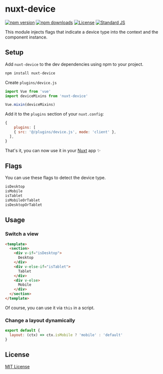 # nuxt-device

[![npm version][npm-version-src]][npm-version-href]
[![npm downloads][npm-downloads-src]][npm-downloads-href]
[![License][license-src]][license-href]
[![Standard JS][standard-js-src]][standard-js-href]

This module injects flags that indicate a device type into the context and the component instance.

## Setup

Add `nuxt-device` to the dev dependencies using npm to your project.

```bash
npm install nuxt-device
```

Create `plugins/device.js` 

```js
import Vue from 'vue'
import deviceMixins from 'nuxt-device'

Vue.mixin(deviceMixins)
```

Add it to the `plugins` section of your `nuxt.config`:

```js
{
    plugins: [
    { src: '@/plugins/device.js', mode: 'client' },
  ],
}
```

That's it, you can now use it in your [Nuxt](https://nuxtjs.org) app ✨

## Flags

You can use these flags to detect the device type.

```js
isDesktop
isMobile
isTablet
isMobileOrTablet
isDesktopOrTablet
```

## Usage

### Switch a view

```html
<template>
  <section>
    <div v-if="isDesktop">
      Desktop
    </div>
    <div v-else-if="isTablet">
      Tablet
    </div>
    <div v-else>
      Mobile
    </div>
  </section>
</template>
```

Of course, you can use it via `this` in a script.

### Change a layout dynamically

```js
export default {
  layout: (ctx) => ctx.isMobile ? 'mobile' : 'default'
}
```

## License

[MIT License](./LICENSE)

<!-- Badges -->
[npm-version-src]: https://img.shields.io/npm/dt/nuxt-device.svg?style=flat-square
[npm-version-href]: https://www.npmjs.com/package/nuxt-device

[npm-downloads-src]: https://img.shields.io/npm/v/nuxt-device/latest.svg?style=flat-square
[npm-downloads-href]: https://www.npmjs.com/package/nuxt-device

[circle-ci-src]: https://img.shields.io/circleci/project/github/nuxt-community/device-module.svg?style=flat-square
[circle-ci-href]: https://circleci.com/gh/nuxt-community/device-module

[codecov-src]: https://img.shields.io/codecov/c/github/nuxt-community/device-module.svg?style=flat-square
[codecov-href]: https://codecov.io/gh/nuxt-community/device-module

[standard-js-src]: https://img.shields.io/badge/code_style-standard-brightgreen.svg?style=flat-square
[standard-js-href]: https://standardjs.com

[license-src]: https://img.shields.io/npm/l/nuxt-device.svg?style=flat-square
[license-href]: https://npmjs.com/package/nuxt-device

